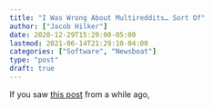 ```yaml
---
title: "I Was Wrong About Multireddits… Sort Of"
author: ["Jacob Hilker"]
date: 2020-12-29T15:29:00-05:00
lastmod: 2021-06-14T21:29:10-04:00
categories: ["Software", "Newsboat"]
type: "post"
draft: true
---
```


If you saw [this post](/blog/2020/12/multireddits-with-newsboat) from a while ago,